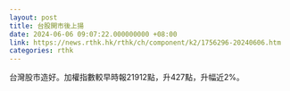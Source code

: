 ```yaml
---
layout: post
title: 台股開市後上揚
date: 2024-06-06 09:07:22.000000000 +08:00
link: https://news.rthk.hk/rthk/ch/component/k2/1756296-20240606.htm
categories: rthk
---
```


台灣股市造好。加權指數較早時報21912點，升427點，升幅近2%。
